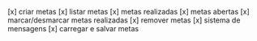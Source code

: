 [x] criar metas 
[x] listar metas
  [x] metas realizadas
  [x] metas abertas
[x] marcar/desmarcar metas realizadas
[x] remover metas 
[x] sistema de mensagens
[x] carregar e salvar metas